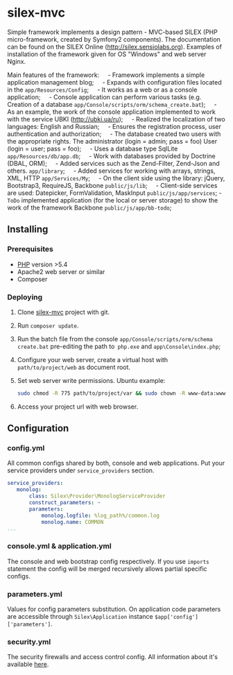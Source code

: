 # silex-mvc

Simple framework implements a design pattern - MVC-based SILEX (PHP micro-framework,
created by Symfony2 components). The documentation can be found on the SILEX
Online (http://silex.sensiolabs.org). Examples of installation of the framework given for OS "Windows"
and web server Nginx.

Main features of the framework:
    - Framework implements a simple application management blog;
    - Expands with configuration files located in the `app/Resources/Сonfig`;
    - It works as a web or as a console application;
    - Console application can perform various tasks (e.g. Creation of a database `app/Console/scripts/orm/schema_create.bat`);
    - As an example, the work of the console application implemented to work with the service UBKI (http://ubki.ua/ru);
    - Realized the localization of two languages: English and Russian;
    - Ensures the registration process, user authentication and authorization;
    - The database created two users with the appropriate rights. The administrator (login = admin; pass = foo) User (login = user; pass = foo);
    - Uses a database type SqlLite `app/Resources/db/app.db`;
    - Work with databases provided by Doctrine (DBAL, ORM);
    - Added services such as the Zend-Filter, Zend-Json and others. `app/library`;
    - Added services for working with arrays, strings, XML, HTTP `app/Services/My`;
    - On the client side using the library: jQuery, Bootstrap3, RequireJS, Backbone `public/js/lib`;
    - Client-side services are used: Datepicker, FormValidation, MaskInput `public/js/app/services`;
    - `ToDo` implemented application (for the local or server storage) to show the work of the framework Backbone `public/js/app/bb-todo`;

## Installing

### Prerequisites

- [PHP](http://php.net) version >5.4
- Apache2 web server or similar
- Composer

### Deploying

1. Clone [silex-mvc](https://github.com/bsa-git/silex-mvc) project with git.
2. Run `composer update`.
3. Run the batch file from the console `app/Console/scripts/orm/schema create.bat` 
   pre-editing the path to` php.exe` and `app\Console\index.php`;
4. Configure your web server, create a virtual host with `path/to/project/web` as
document root.
5. Set web server write permissions.
    Ubuntu example:
    ```bash
    sudo chmod -R 775 path/to/project/var && sudo chown -R www-data:www-data path/to/project/var
    ```

6. Access your project url with web browser.

## Configuration

### config.yml
All common configs shared by both, console and web applications. Put your service
providers under `service_providers` section.

 ```yaml
 service_providers:
    monolog:
        class: Silex\Provider\MonologServiceProvider
        construct_parameters: ~
        parameters:
            monolog.logfile: %log_path%/common.log
            monolog.name: COMMON
 ...
 ```

### console.yml \& application.yml
The console and web bootstrap config respectively. If you use `imports` statement
the config will be merged recursively allows partial specific configs.

### parameters.yml
Values for config parameters substitution. On application code parameters are 
accessible through `Silex\Application` instance `$app['config']['parameters']`.

### security.yml
The security firewalls and access control config. All information about it's available
[here](http://silex.sensiolabs.org/doc/providers/security.html).
